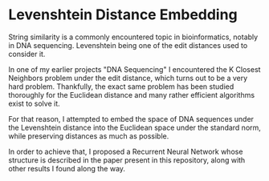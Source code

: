 # Levenshtein Distance Embedding

String similarity is a commonly encountered topic in bioinformatics, notably in DNA sequencing. Levenshtein being one of the edit distances used to consider it.

In one of my earlier projects "DNA Sequencing" I encountered the K Closest Neighbors problem under the edit distance, which turns out to be a very hard problem.
Thankfully, the exact same problem has been studied thoroughly for the Euclidean distance and many rather efficient algorithms exist to solve it.

For that reason, I attempted to embed the space of DNA sequences under the Levenshtein distance into the Euclidean space under the standard norm, while preserving distances as much as possible. 

In order to achieve that, I proposed a Recurrent Neural Network whose structure is described in the paper present in this repository, along with other results I found along the way.
